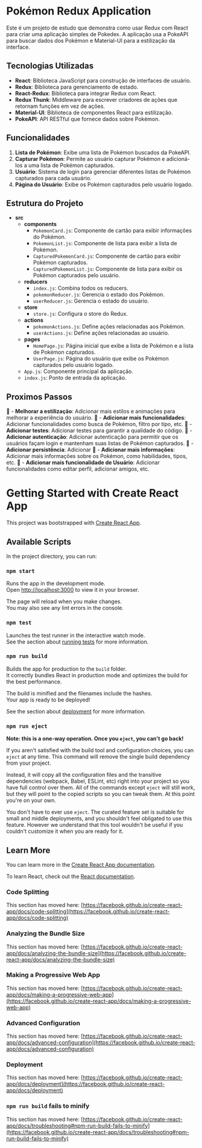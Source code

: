 # Pokémon Redux Application

Este é um projeto de estudo que demonstra como usar Redux com React para criar uma aplicação simples de Pokedex. A aplicação usa a PokeAPI para buscar dados dos Pokémon e Material-UI para a estilização da interface.

## Tecnologias Utilizadas

- **React**: Biblioteca JavaScript para construção de interfaces de usuário.
- **Redux**: Biblioteca para gerenciamento de estado.
- **React-Redux**: Biblioteca para integrar Redux com React.
- **Redux Thunk**: Middleware para escrever criadores de ações que retornam funções em vez de ações.
- **Material-UI**: Biblioteca de componentes React para estilização.
- **PokeAPI**: API RESTful que fornece dados sobre Pokémon.

## Funcionalidades

1. **Lista de Pokémon**: Exibe uma lista de Pokémon buscados da PokeAPI.
2. **Capturar Pokémon**: Permite ao usuário capturar Pokémon e adicioná-los a uma lista de Pokémon capturados.
3. **Usuário**: Sistema de login para gerenciar diferentes listas de Pokémon capturados para cada usuário.
4. **Página do Usuário**: Exibe os Pokémon capturados pelo usuário logado.

## Estrutura do Projeto

- **src**
  - **components**
    - `PokemonCard.js`: Componente de cartão para exibir informações do Pokémon.
    - `PokemonList.js`: Componente de lista para exibir a lista de Pokémon.
    - `CapturedPokemonCard.js`: Componente de cartão para exibir Pokémon capturados.
    - `CapturedPokemonList.js`: Componente de lista para exibir os Pokémon capturados pelo usuário.
  - **reducers**
    - `index.js`: Combina todos os reducers.
    - `pokemonReducer.js`: Gerencia o estado dos Pokémon.
    - `userReducer.js`: Gerencia o estado do usuário.
  - **store**
    - `store.js`: Configura o store do Redux.
  - **actions**
    - `pokemonActions.js`: Define ações relacionadas aos Pokémon.
    - `userActions.js`: Define ações relacionadas ao usuário.
  - **pages**
    - `HomePage.js`: Página inicial que exibe a lista de Pokémon e a lista de Pokémon capturados.
    - `UserPage.js`: Página do usuário que exibe os Pokémon capturados pelo usuário logado.
  - `App.js`: Componente principal da aplicação.
  - `index.js`: Ponto de entrada da aplicação.

## Proximos Passos

🔳 - **Melhorar a estilização**: Adicionar mais estilos e animações para melhorar a experiência do usuário.
🔳 - **Adicionar mais funcionalidades**: Adicionar funcionalidades como busca de Pokémon, filtro por tipo, etc.
🔳 - **Adicionar testes**: Adicionar testes para garantir a qualidade do código.
🔳 - **Adicionar autenticação**: Adicionar autenticação para permitir que os usuários façam login e mantenham suas listas de Pokémon capturados.
🔳 - **Adicionar persistência**: Adicionar
🔳 - **Adicionar mais informações**: Adicionar mais informações sobre os Pokémon, como habilidades, tipos, etc.
🔳 - **Adicionar mais funcionalidade de Usuário**: Adicionar funcionalidades como editar perfil, adicionar amigos, etc.

# Getting Started with Create React App

This project was bootstrapped with [Create React App](https://github.com/facebook/create-react-app).

## Available Scripts

In the project directory, you can run:

### `npm start`

Runs the app in the development mode.\
Open [http://localhost:3000](http://localhost:3000) to view it in your browser.

The page will reload when you make changes.\
You may also see any lint errors in the console.

### `npm test`

Launches the test runner in the interactive watch mode.\
See the section about [running tests](https://facebook.github.io/create-react-app/docs/running-tests) for more information.

### `npm run build`

Builds the app for production to the `build` folder.\
It correctly bundles React in production mode and optimizes the build for the best performance.

The build is minified and the filenames include the hashes.\
Your app is ready to be deployed!

See the section about [deployment](https://facebook.github.io/create-react-app/docs/deployment) for more information.

### `npm run eject`

**Note: this is a one-way operation. Once you `eject`, you can't go back!**

If you aren't satisfied with the build tool and configuration choices, you can `eject` at any time. This command will remove the single build dependency from your project.

Instead, it will copy all the configuration files and the transitive dependencies (webpack, Babel, ESLint, etc) right into your project so you have full control over them. All of the commands except `eject` will still work, but they will point to the copied scripts so you can tweak them. At this point you're on your own.

You don't have to ever use `eject`. The curated feature set is suitable for small and middle deployments, and you shouldn't feel obligated to use this feature. However we understand that this tool wouldn't be useful if you couldn't customize it when you are ready for it.

## Learn More

You can learn more in the [Create React App documentation](https://facebook.github.io/create-react-app/docs/getting-started).

To learn React, check out the [React documentation](https://reactjs.org/).

### Code Splitting

This section has moved here: [https://facebook.github.io/create-react-app/docs/code-splitting](https://facebook.github.io/create-react-app/docs/code-splitting)

### Analyzing the Bundle Size

This section has moved here: [https://facebook.github.io/create-react-app/docs/analyzing-the-bundle-size](https://facebook.github.io/create-react-app/docs/analyzing-the-bundle-size)

### Making a Progressive Web App

This section has moved here: [https://facebook.github.io/create-react-app/docs/making-a-progressive-web-app](https://facebook.github.io/create-react-app/docs/making-a-progressive-web-app)

### Advanced Configuration

This section has moved here: [https://facebook.github.io/create-react-app/docs/advanced-configuration](https://facebook.github.io/create-react-app/docs/advanced-configuration)

### Deployment

This section has moved here: [https://facebook.github.io/create-react-app/docs/deployment](https://facebook.github.io/create-react-app/docs/deployment)

### `npm run build` fails to minify

This section has moved here: [https://facebook.github.io/create-react-app/docs/troubleshooting#npm-run-build-fails-to-minify](https://facebook.github.io/create-react-app/docs/troubleshooting#npm-run-build-fails-to-minify)
